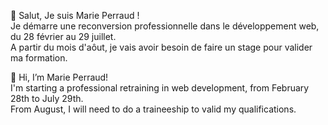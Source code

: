 👋 Salut, Je suis Marie Perraud ! <br />
Je démarre une reconversion professionnelle dans le développement web, du 28 février au 29 juillet. <br />
A partir du mois d'aôut, je vais avoir besoin de faire un stage pour valider ma formation. <br />

👋 Hi, I’m Marie Perraud! <br />
I'm starting a professional retraining in web development, from February 28th to July 29th. <br />
From August, I will need to do a traineeship to valid my qualifications.

<!---

--->
